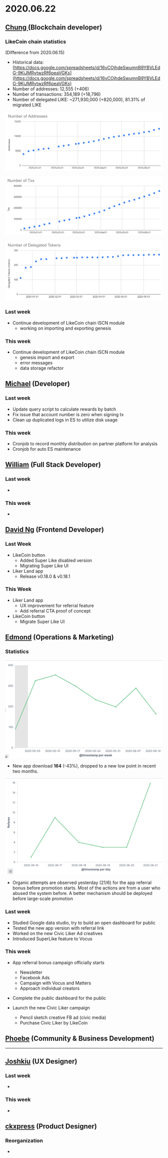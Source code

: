 # 2020.06.22

## [Chung ](https://like.co/chungwu)\(Blockchain developer\)

### LikeCoin chain statistics

\(Difference from 2020.06.15\)

* Historical data: [https://docs.google.com/spreadsheets/d/16vCOjhdeSwumnB9YBVLEdG-9KjJMRytwzRf6peaVGKs](https://docs.google.com/spreadsheets/d/16vCOjhdeSwumnB9YBVLEdG-9KjJMRytwzRf6peaVGKs)
* Number of addresses: 12,555 \(+406\)
* Number of transactions: 354,189 \(+18,796\)
* Number of delegated LIKE: ~271,930,000 \(+820,000\), 81.31% of migrated LIKE

![](../.gitbook/assets/image%20%2860%29.png)

![](../.gitbook/assets/image%20%2861%29.png)

![](../.gitbook/assets/image%20%2859%29.png)

### Last week

* Continue development of LikeCoin chain ISCN module
  * working on importing and exporting genesis

### This week

* Continue development of LikeCoin chain ISCN module
  * genesis import and export
  * error messages
  * data storage refactor

## [Michael](httsp://like.co/michaelcheung) \(Developer\)

### Last week

* Update query script to calculate rewards by batch
* Fix issue that account number is zero when signing tx
* Clean up duplicated logs in ES to utilize disk usage

### This week

* Cronjob to record monthly distribution on partner platform for analysis
* Cronjob for auto ES maintenance

## [William](https://like.co/williamchong007) \(Full Stack Developer\)

### Last week

* 
### This week

* 
## [David Ng](https://github.com/nwingt) \(Frontend Developer\)

### Last Week

* LikeCoin button
  * Added Super Like disabled version
  * Migrating Super Like UI
* Liker Land app
  * Release v0.18.0 & v0.18.1

### This Week

* Liker Land app
  * UX improvement for referral feature
  * Add referral CTA proof of concept
* LikeCoin button
  * Migrate Super Like UI

## [E**dmond**](https://like.co/edmondyu) **\(Operations & Marketing\)**

### **Statistics**

![app download](../.gitbook/assets/image%20%2858%29.png)

* New app download **164** \(-43%\), dropped to a new low point in recent two months.

![App referral bonus](../.gitbook/assets/image%20%2857%29.png)

* Organic attempts are observed yesterday \(21/6\) for the app referral bonus before promotion starts.  Most of the actions are from a user who abused the system before.  A better mechanism should be deployed before large-scale promotion

### **Last week**

* Studied Google data studio, try to build an open dashboard for public
* Tested the new app version with referral link
* Worked on the new Civic Liker Ad creatives
* Introduced SuperLike feature to Vocus

### This week

* App referral bonus campaign officially starts

  * Newsletter
  * Facebook Ads
  * Campaign with Vocus and Matters
  * Approach individual creators

* Complete the public dashboard for the public
* Launch the new Civic Liker campaign
  * Pencil sketch creative FB ad \(civic media\)
  * Purchase Civic Liker by LikeCoin

## [Phoebe](https://like.co/phoebe_fb) \(Community & Business Development\) <a id="fbf6"></a>

*  ****

## [Joshkiu](https://like.co/joshkiu) \(UX Designer\)

### Last week

* 
### This week

* 
## [ckxpress](https://like.co/ckxpress) \(Product Designer\) <a id="fbf6"></a>

### Reorganization

* 
